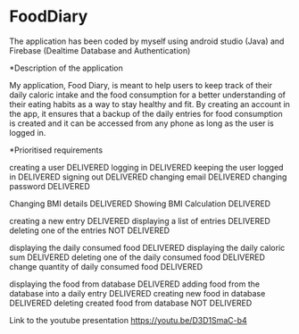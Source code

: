 # FoodDiary

The application has been coded by myself using android studio (Java) 
and Firebase (Dealtime Database and Authentication)

*Description of the application

My application, Food Diary, is meant to help users to keep track 
of their daily caloric intake and the food consumption for a better 
understanding of their eating habits as a way to stay healthy and 
fit. By creating an account in the app, it ensures that a backup of 
the daily entries for food consumption is created and it can be 
accessed from any phone as long as the user is logged in.

*Prioritised requirements

creating a user DELIVERED 
logging in DELIVERED 
keeping the user logged in DELIVERED
signing out DELIVERED 
changing email DELIVERED 
changing password DELIVERED

Changing BMI details DELIVERED
Showing BMI Calculation DELIVERED

creating a new entry DELIVERED 
displaying a list of entries DELIVERED 
deleting one of the entries NOT DELIVERED 

displaying the daily consumed food DELIVERED 
displaying the daily caloric sum DELIVERED 
deleting one of the daily consumed food DELIVERED 
change quantity of daily consumed food DELIVERED

displaying the food from database DELIVERED
adding food from the database into a daily entry DELIVERED
creating new food in database DELIVERED
deleting created food from database NOT DELIVERED

Link to the youtube presentation https://youtu.be/D3D1SmaC-b4
